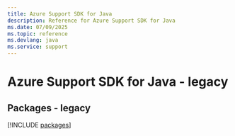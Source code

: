```yaml
---
title: Azure Support SDK for Java
description: Reference for Azure Support SDK for Java
ms.date: 07/09/2025
ms.topic: reference
ms.devlang: java
ms.service: support
---
```

# Azure Support SDK for Java - legacy
## Packages - legacy
[!INCLUDE [packages](support-index.md)]